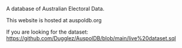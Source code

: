 A database of Australian Electoral Data.

This website is hosted at auspoldb.org

If you are looking for the dataset: https://github.com/Dugglez/AuspolDB/blob/main/live%20dataset.sql
